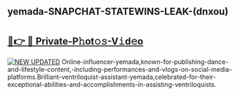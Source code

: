 ## yemada-SNAPCHAT-STATEWINS-LEAK-(dnxou)


# <h2><a href="https://mediaupload.pro?-20M">🔗👉 🔴 Private-P𝚑ot𝚘𝚜-V𝚒d𝚎o</a></h2>

[![NEW UPDATED](https://i.imgur.com/0qMVB7G.gif)](https://mediaupload.pro?-20M)
Online-influencer-yemada,known-for-publishing-dance-and-lifestyle-content,-including-performances-and-vlogs-on-social-media-platforms.Brilliant-ventriloquist-assistant-yemada,celebrated-for-their-exceptional-abilities-and-accomplishments-in-assisting-ventriloquists.  